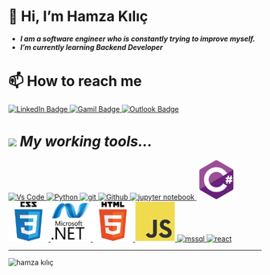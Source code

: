 # 👋 Hi, I’m Hamza Kılıç
- ***I am a software engineer who is constantly trying to improve myself.***
- ***I’m currently learning Backend Developer***
# 📫 How to reach me 
<div id="badges">
  <a href="https://www.linkedin.com/in/hamza-kılıç-91069b215">
    <img src="https://img.shields.io/badge/LinkedIn-blue?style=for-the-badge&logo=linkedin&logoColor=white" alt="LinkedIn Badge"/>
  </a>
  <a href="mailto:hamzakl447@gmail.com">
    <img src="https://img.shields.io/badge/Gmail-D14836?style=for-the-badge&logo=gmail&logoColor=white" alt="Gamil Badge"/>
  </a>
  <a href="mailto:hamza2358@hotmail.com">
    <img src="https://img.shields.io/badge/Microsoft_Outlook-0078D4?style=for-the-badge&logo=microsoft-outlook&logoColor=white" alt="Outlook Badge"/>
  </a>
  <!-- <a href="www.linkedin.com/in/hamza-kılıç-91069b215">
    <img src="https://img.shields.io/badge/Discord-%235865F2.svg?style=for-the-badge&logo=discord&logoColor=white" alt="Discord Badge"/>
  </a> -->
</div> 


# <img src="https://user-images.githubusercontent.com/78644723/208960412-612e4355-7c0e-41d5-ad11-b0813f7353e3.gif" width="40" >&nbsp;***My working tools...***

<a href="https://code.visualstudio.com/"> <img alt="Vs Code" src="https://cdn.jsdelivr.net/gh/devicons/devicon/icons/vscode/vscode-original-wordmark.svg"     width="80">
<a href="https://www.python.org/"> <img alt="Python" src="https://cdn.jsdelivr.net/gh/devicons/devicon/icons/python/python-original-wordmark.svg"  width="80" /> </a>
<a href="https://git-scm.com/"> <img alt="git" src="https://cdn.jsdelivr.net/gh/devicons/devicon/icons/git/git-plain-wordmark.svg"  width="80" /> </a>
<a href="https://github.com/"> <img alt="Github" src="https://cdn.jsdelivr.net/gh/devicons/devicon/icons/github/github-original-wordmark.svg"  width="80" /> </a>
<a href="https://jupyter.org/"> <img alt="jupyter notebook" src="https://cdn.jsdelivr.net/gh/devicons/devicon/icons/jupyter/jupyter-original-wordmark.svg"  width="80" /> </a>
<a href="https://www.w3schools.com/cs/"> <img src="https://raw.githubusercontent.com/devicons/devicon/master/icons/csharp/csharp-original.svg" alt="csharp" width="80" /> </a> 
<a href="https://www.w3schools.com/css/" > <img src="https://raw.githubusercontent.com/devicons/devicon/master/icons/css3/css3-original-wordmark.svg" alt="css3" width="80" /> </a>
<a href="https://dotnet.microsoft.com/"> <img src="https://raw.githubusercontent.com/devicons/devicon/master/icons/dot-net/dot-net-original-wordmark.svg" alt="dotnet" width="80" /> </a>
<a href="https://www.w3.org/html/"> <img src="https://raw.githubusercontent.com/devicons/devicon/master/icons/html5/html5-original-wordmark.svg" alt="html5" width="80" /> </a>
<a href="https://developer.mozilla.org/en-US/docs/Web/JavaScript"> <img src="https://raw.githubusercontent.com/devicons/devicon/master/icons/javascript/javascript-original.svg" alt="javascript" width="80"/> </a>
</a>
<a href="https://www.microsoft.com/en-us/sql-server"> <img src="https://www.svgrepo.com/show/303229/microsoft-sql-server-logo.svg" alt="mssql" width="80" /> </a>
<a href="https://reactjs.org/"> <img src="https://cdn.jsdelivr.net/gh/devicons/devicon/icons/react/react-original-wordmark.svg" alt="react" width="80" /> </a>
<br />
<hr>
<p>
  <img align="center" src="https://github-readme-stats.vercel.app/api/top-langs?username=Hamza058&show_icons=true&locale=en&layout=compact" alt="hamza kılıç" />
</p>
<!---
Hamza058/Hamza058 is a ✨ special ✨ repository because its `README.md` (this file) appears on your GitHub profile.
You can click the Preview link to take a look at your changes.
--->
